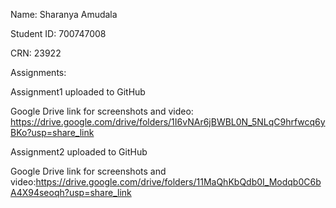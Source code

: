 Name: Sharanya Amudala

Student ID: 700747008

CRN: 23922

Assignments:

Assignment1 uploaded to GitHub

Google Drive link for screenshots and video: https://drive.google.com/drive/folders/1I6vNAr6jBWBL0N_5NLqC9hrfwcq6yBKo?usp=share_link

Assignment2 uploaded to GitHub

Google Drive link for screenshots and video:https://drive.google.com/drive/folders/11MaQhKbQdb0I_Modqb0C6bA4X94seoqh?usp=share_link
